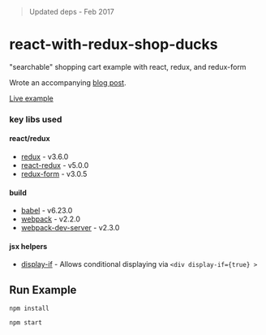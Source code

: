 > Updated deps - Feb 2017

# react-with-redux-shop-ducks
"searchable" shopping cart example with react, redux, and redux-form

Wrote an accompanying [blog post](http://www.hartzis.me/functional-redux-ducks/).

[Live example](http://www.hartzis.me/react-with-redux-shop-ducks/)

### key libs used

#### react/redux
- [redux](https://github.com/rackt/redux) - v3.6.0
- [react-redux](https://github.com/rackt/react-redux) - v5.0.0
- [redux-form](https://github.com/erikras/redux-form) - v3.0.5

#### build
- [babel](https://babeljs.io/) - v6.23.0
- [webpack](https://webpack.js.org/) - v2.2.0
- [webpack-dev-server](https://webpack.github.io/docs/webpack-dev-server.html) - v2.3.0

#### jsx helpers
- [display-if](https://github.com/craftsy/babel-plugin-jsx-display-if) - Allows conditional displaying via `<div display-if={true} >`


## Run Example

`npm install`

`npm start`
